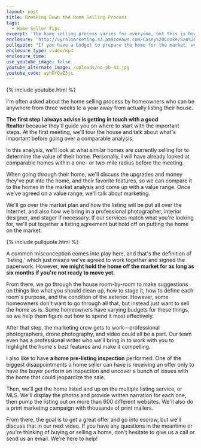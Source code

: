 ```yaml
---
layout: post
title: Breaking Down the Home Selling Process
tags:
  - Home Seller Tips
excerpt: 'The home selling process varies for everyone, but this is how we help our sellers get the most out of their home sale.'
enclosure: 'http://vyralmarketing.s3.amazonaws.com/Casey%20Cooke/San%20Diego%20Real%20Estate%20Agent-%20Breaking%20Down%20the%20Home%20Selling%20Process.mp4'
pullquote: "If you have a budget to prepare the home for the market, we'll show you how to spend it most effectively."
enclosure_type: video/mp4
enclosure_time:
use_youtube_image: false
youtube_alternate_image: /uploads/no-pb-43.jpg
youtube_code: aphDYQwZ3jc
---
```



{% include youtube.html %}

I'm often asked about the home selling process by homeowners who can be anywhere from three weeks to a year away from actually listing their house.

**The first step I always advise is getting in touch with a good Realtor**&nbsp;because they'll guide you on where to start with the important steps. At the first meeting, we'll tour the house and talk about what's important before going over a comparable analysis.

In this analysis, we'll look at what similar homes are currently selling for to determine the value of their home. Personally, I will have already looked at comparable homes within a one- or two-mile radius before the meeting.

When going through their home, we'll discuss the upgrades and money they've put into the home, and their favorite features, so we can compare it to the homes in the market analysis and come up with a value range. Once we've agreed on a value range, we'll talk about marketing.

We'll go over the market plan and how the listing will be put all over the Internet, and also how we bring in a professional photographer, interior designer, and stager if necessary. If our services match what you're looking for, we'll put together a listing agreement but hold off on putting the home on the market.

{% include pullquote.html %}

A common misconception comes into play here, and that's the definition of 'listing,' which just means we've agreed to work together and signed the paperwork. However, **we might hold the home off the market for as long as six months if you're not ready to move yet.**

From there, we go through the house room-by-room to make suggestions on things like what you should clean up, how to stage it, how to define each room's purpose, and the condition of the exterior. However, some homeowners don't want to go through all that, but instead just want to sell the home as is. Some homeowners have varying budgets for these things, so we help them figure out how to spend it most effectively.

After that step, the marketing crew gets to work—professional photographers, drone photography, and video could all be a part. Our team even has a professional writer who we'll bring in to work with you to highlight the home's best features and make it compelling.

I also like to have **a home pre-listing inspection** performed. One of the biggest disappointments a home seller can have is receiving an offer only to have the buyer perform an inspection and uncover a bunch of issues with the home that could jeopardize the sale.

Then, we'll get the home listed and up on the multiple listing service, or MLS. We'll display the photos and provide written narration for each one, then pump the listing out on more than 600 different websites. We'll also do a print marketing campaign with thousands of print mailers.

From there, the goal is to get a great offer and go into escrow, but we'll discuss that in our next video. If you have any questions in the meantime or you're thinking of buying or selling a home, don't hesitate to give us a call or send us an email. We're here to help!